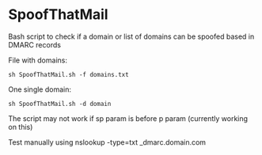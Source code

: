 # SpoofThatMail
Bash script to check if a domain or list of domains can be spoofed based in DMARC records


File with domains:
```
sh SpoofThatMail.sh -f domains.txt
```
One single domain:
```
sh SpoofThatMail.sh -d domain
```

The script may not work if sp param is before p param (currently working on this)

Test manually using nslookup -type=txt _dmarc.domain.com
